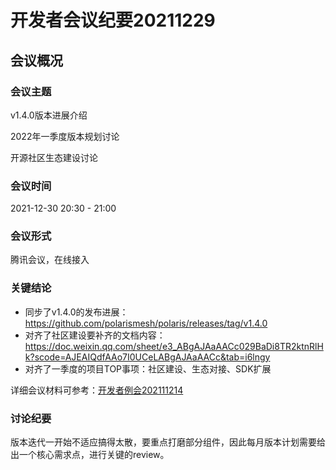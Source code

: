 # 开发者会议纪要20211229

## 会议概况

### 会议主题

v1.4.0版本进展介绍

2022年一季度版本规划讨论

开源社区生态建设讨论

### 会议时间

2021-12-30 20:30 - 21:00

### 会议形式

腾讯会议，在线接入


### 关键结论

- 同步了v1.4.0的发布进展：https://github.com/polarismesh/polaris/releases/tag/v1.4.0
- 对齐了社区建设要补齐的文档内容：https://doc.weixin.qq.com/sheet/e3_ABgAJAaAACc029BaDi8TR2ktnRlHk?scode=AJEAIQdfAAo7I0UCeLABgAJAaAACc&tab=i6lngy
- 对齐了一季度的项目TOP事项：社区建设、生态对接、SDK扩展

详细会议材料可参考：[开发者例会202111214](https://github.com/polarismesh/website/tree/main/docs/zh/doc/开源社区/开发者会议/会议资料/开发者例会20211214.pdf)

### 讨论纪要

版本迭代一开始不适应搞得太散，要重点打磨部分组件，因此每月版本计划需要给出一个核心需求点，进行关键的review。